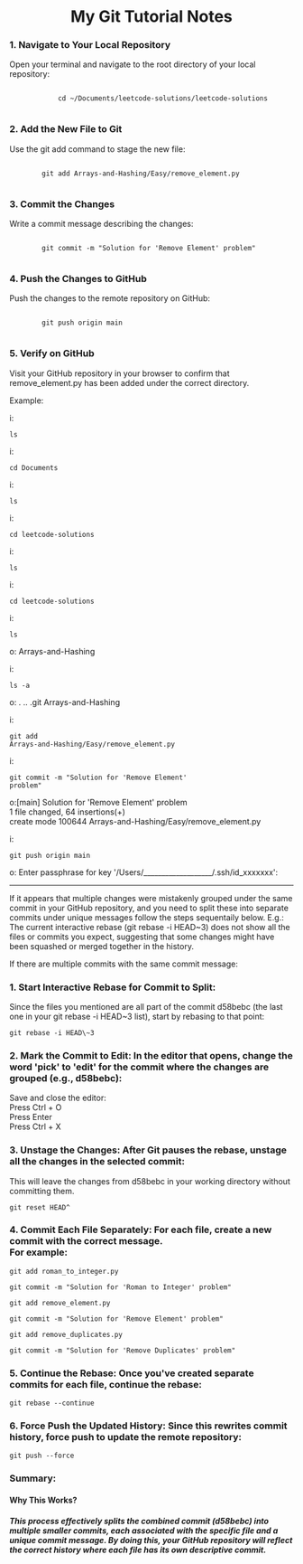 <!DOCTYPE html>
<html>
<body>
	<h1 align="center"> My Git Tutorial Notes </h1>
		<h3>1. Navigate to Your Local Repository</h3>
		<p>Open your terminal and navigate to the root directory of your local repository:</p>
		<pre><code>
			cd ~/Documents/leetcode-solutions/leetcode-solutions
		</code></pre>
		<h3>2. Add the New File to Git</h3>
		<p>Use the git add command to stage the new file:</p>
	<pre><code>
		git add Arrays-and-Hashing/Easy/remove_element.py
	</code></pre>
		<h3>3. Commit the Changes</h3>
		<p>Write a commit message describing the changes:</p>
		<pre><code>
		git commit -m "Solution for 'Remove Element' problem"
		</code></pre>
		<h3>4. Push the Changes to GitHub</h3>
		<p>Push the changes to the remote repository on GitHub:</p>
		<pre><code>
		git push origin main
		</code></pre>
		<h3>5. Verify on GitHub</h3>
		<p>Visit your GitHub repository in your browser to confirm that remove_element.py has been added under the correct directory.</p>

<p>Example:</p>

i: <pre><code>ls</code></pre>

i: <pre><code>cd Documents</code></pre>

i: <pre><code>ls</code></pre>

i: <pre><code>cd leetcode-solutions</code></pre>

i: <pre><code>ls</code></pre>

i: <pre><code>cd leetcode-solutions</code></pre>

i: <pre><code>ls</code></pre>
o: Arrays-and-Hashing

i: <pre><code>ls -a</code></pre>
o: .			..			.git			Arrays-and-Hashing

i: <pre><code>git add Arrays-and-Hashing/Easy/remove_element.py</code></pre>

i: <pre><code>git commit -m "Solution for 'Remove Element' problem"</code></pre>
o:[main] Solution for 'Remove Element' problem <br>
1 file changed, 64 insertions(+) <br>
create mode 100644 Arrays-and-Hashing/Easy/remove_element.py

i: <pre><code>git push origin main</code></pre>
o: Enter passphrase for key '/Users/___________________/.ssh/id_xxxxxxx': 

<hr>

<p>If it appears that multiple changes were mistakenly grouped under the same commit in your GitHub repository, and you need to split these into separate commits under unique messages follow the steps sequentaily below.
E.g.: The current interactive rebase (git rebase -i HEAD~3) does not show all the files or commits you expect, suggesting that some changes might have been squashed or merged together in the history.</p>

If there are multiple commits with the same commit message:<br>
<h3>1. Start Interactive Rebase for Commit to Split:</h3>
	<p>Since the files you mentioned are all part of the commit d58bebc (the last one in your git rebase -i HEAD~3 list), start by rebasing to that point:</p>
		<pre><code>git rebase -i HEAD\~3</code></pre>

<h3>2. Mark the Commit to Edit: In the editor that opens, change the word 'pick' to 'edit' for the commit where the changes are grouped (e.g., d58bebc):</h3>
	<p>Save and close the editor: <br>
		Press Ctrl + O <br>
		Press Enter <br>
		Press Ctrl + X </p>

<h3>3. Unstage the Changes: After Git pauses the rebase, unstage all the changes in the selected commit: </h3>
	<p>This will leave the changes from d58bebc in your working directory without committing them. </p>
 		<pre><code>git reset HEAD^</code></pre>
		

<h3>4. Commit Each File Separately: For each file, create a new commit with the correct message. <br> For example: </h3>
	<pre><code>git add roman_to_integer.py</code></pre>
	<pre><code>git commit -m "Solution for 'Roman to Integer' problem"</code></pre>
	<pre><code>git add remove_element.py </code></pre>
	<pre><code>git commit -m "Solution for 'Remove Element' problem"</code></pre> 
	<pre><code>git add remove_duplicates.py </code></pre>
	<pre><code>git commit -m "Solution for 'Remove Duplicates' problem"</code></pre>

<h3>5. Continue the Rebase: Once you've created separate commits for each file, continue the rebase: </h3>
	<pre><code>git rebase --continue</code></pre>

<h3>6. Force Push the Updated History: Since this rewrites commit history, force push to update the remote repository: </h3>
	<pre><code>git push --force</code></pre>
<h3>Summary:</h3>
	<h4>Why This Works?</h4>
		<p><h5>This process effectively splits the combined commit (d58bebc) into multiple smaller commits, each associated with the specific file and a unique commit message. By doing this, your GitHub repository will reflect the correct history where each file has its own descriptive commit.</h5></p>

</body>
</html>


